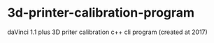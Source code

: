 # 3d-printer-calibration-program
daVinci 1.1 plus 3D priter calibration c++ cli program (created at 2017)
